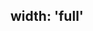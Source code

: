 width: 'full'
---

<div id="in-progress">
    <div id="in-progress-images" data-show-all="1"></div>
</div>
